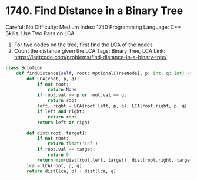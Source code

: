 # 1740. Find Distance in a Binary Tree

Careful: No
Difficulty: Medium
Index: 1740
Programming Language: C++
Skills: Use Two Pass on LCA
1. For two nodes on the tree, first find the LCA of the nodes
2. Count the distance given the LCA
Tags: Binary Tree, LCA
Link: https://leetcode.com/problems/find-distance-in-a-binary-tree/

```python
class Solution:
    def findDistance(self, root: Optional[TreeNode], p: int, q: int) -> int:
        def LCA(root, p, q):
            if not root:
                return None
            if root.val == p or root.val == q:
                return root
            left, right = LCA(root.left, p, q), LCA(root.right, p, q)
            if left and right:
                return root
            return left or right

        def dist(root, target):
            if not root:
                return float('inf')
            if root.val == target:
                return 0
            return min(dist(root.left, target), dist(root.right, target)) + 1
        lca = LCA(root, p, q)
        return dist(lca, p) + dist(lca, q)

```